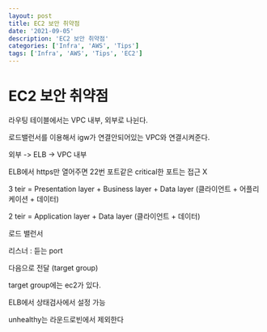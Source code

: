 ```yaml
---
layout: post
title: EC2 보안 취약점
date: '2021-09-05'
description: 'EC2 보안 취약점'
categories: ['Infra', 'AWS', 'Tips']
tags: ['Infra', 'AWS', 'Tips', 'EC2']
---
```

# EC2 보안 취약점

라우팅 테이블에서는 VPC 내부, 외부로 나뉜다.

로드밸런서를 이용해서 igw가 연결안되어있는 VPC와 연결시켜준다.

외부 -> ELB -> VPC 내부

ELB에서 https만 열어주면 22번 포트같은 critical한 포트는 접근 X

3 teir = Presentation layer + Business layer + Data layer (클라이언트 + 어플리케이션 + 데이터)

2 teir = Application layer + Data layer (클라이언트  + 데이터)



로드 밸런서

리스너 : 듣는 port

다음으로 전달 (target group)



target group에는 ec2가 있다.

ELB에서 상태검사에서 설정 가능

unhealthy는 라운드로빈에서 제외한다

